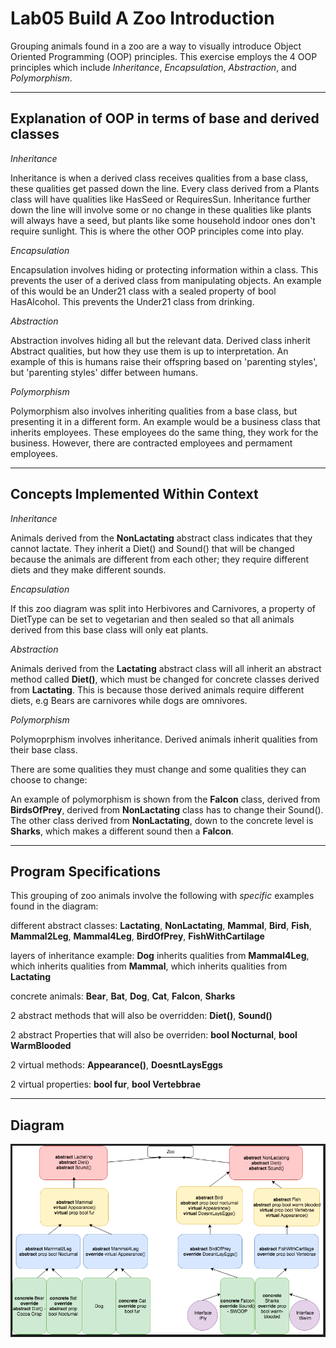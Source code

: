 # Lab05 Build A Zoo Introduction
Grouping animals found in a zoo are a way to visually introduce Object Oriented Programming (OOP) principles. This exercise employs the 4 OOP principles which include _Inheritance_, _Encapsulation_, _Abstraction_, and _Polymorphism_.

---
## Explanation of OOP in terms of base and derived classes
_Inheritance_

Inheritance is when a derived class receives qualities from a base class, these qualities get passed down the line.  Every class derived from a Plants class will have qualities like HasSeed or RequiresSun.  Inheritance further down the line will involve some or no change in these qualities like plants will always have a seed, but plants like some household indoor ones don't require sunlight.  This is where the other OOP principles come into play.

_Encapsulation_

Encapsulation involves hiding or protecting information within a class.  This prevents the user of a derived class from manipulating objects.  An example of this would be an Under21 class with a sealed property of bool HasAlcohol.  This prevents the Under21 class from drinking. 

_Abstraction_

Abstraction involves hiding all but the relevant data.  Derived class inherit Abstract qualities, but how they use them is up to interpretation.  An example of this is humans raise their offspring based on 'parenting styles', but 'parenting styles' differ between humans.

_Polymorphism_

Polymorphism also involves inheriting qualities from a base class, but presenting it in a different form.  An example would be a business class that inherits employees.  These employees do the same thing, they work for the business.  However, there are contracted employees and permament employees. 

---
## Concepts Implemented Within Context
_Inheritance_

Animals derived from the **NonLactating** abstract class indicates that they cannot lactate.  They inherit a Diet() and Sound() that will be changed because the animals are different from each other; they require different diets and they make different sounds.

_Encapsulation_

If this zoo diagram was split into Herbivores and Carnivores, a property of DietType can be set to vegetarian and then sealed so that all animals derived from this base class will only eat plants.

_Abstraction_

Animals derived from the **Lactating** abstract class will all inherit an abstract method called **Diet()**, which must be changed for concrete classes derived from **Lactating**.  This is because those derived animals require different diets, e.g Bears are carnivores while dogs are omnivores.

_Polymorphism_

Polymoprphism involves inheritance.  Derived animals inherit qualities from their base class.  

There are some qualities they must change and some qualities they can choose to change:  

An example of polymorphism is shown from the **Falcon** class, derived from **BirdsOfPrey**, derived from **NonLactating** class has to change their Sound().  The other class derived from **NonLactating**, down to the concrete level is **Sharks**, which makes a different sound then a **Falcon**.

---

## Program Specifications
This grouping of zoo animals involve the following with _specific_ examples found in the diagram:

different abstract classes: **Lactating**, **NonLactating**, **Mammal**, **Bird**, **Fish**, **Mammal2Leg**, **Mammal4Leg**, **BirdOfPrey**, **FishWithCartilage**

layers of inheritance example: **Dog** inherits qualities from **Mammal4Leg**, which inherits qualities from **Mammal**, which inherits qualities from **Lactating**

concrete animals: **Bear**, **Bat**, **Dog**, **Cat**, **Falcon**, **Sharks**

2 abstract methods that will also be overridden: **Diet()**, **Sound()**

2 abstract Properties that will also be overriden: **bool Nocturnal**, **bool WarmBlooded**

2 virtual methods: **Appearance()**, **DoesntLaysEggs**

2 virtual properties: **bool fur**, **bool Vertebbrae**

---

## Diagram
![Build a Zoo](/zoo.png)
